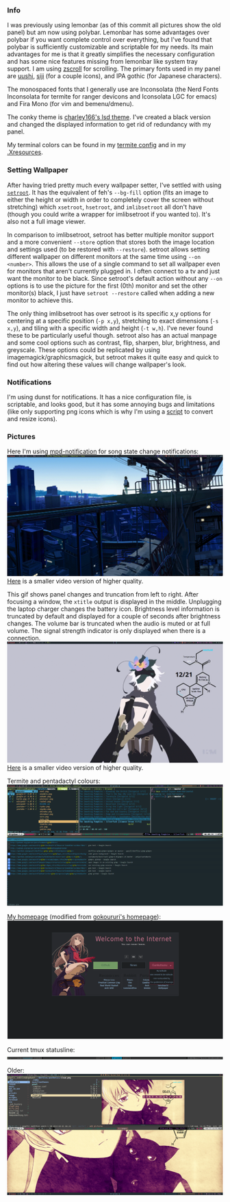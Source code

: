 ### Info
I was previously using lemonbar (as of this commit all pictures show the old panel) but am now using polybar. Lemonbar has some advantages over polybar if you want complete control over everything, but I've found that polybar is sufficiently customizable and scriptable for my needs. Its main advantages for me is that it greatly simplifies the necessary configuration and has some nice features missing from lemonbar like system tray support. I am using [zscroll](https://github.com/noctuid/zscroll) for scrolling. The primary fonts used in my panel are [uushi](https://github.com/phallus/fonts), [siji](https://github.com/gstk/siji) (for a couple icons), and IPA gothic (for Japanese characters).

The monospaced fonts that I generally use are Inconsolata (the Nerd Fonts Inconsolata for termite for ranger devicons and Iconsolata LGC for emacs) and Fira Mono (for vim and bemenu/dmenu).

The conky theme is [charley166's lsd theme](http://charley166.deviantart.com/art/LSD-conky-config-v2-0-392188352). I've created a black version and changed the displayed information to get rid of redundancy with my panel.

My terminal colors can be found in my [termite config](../terminal/.config/termite/config) and in my [.Xresources](../terminal/.Xresources).

### Setting Wallpaper
After having tried pretty much every wallpaper setter, I've settled with using [`setroot`](https://github.com/ttzhou/setroot). It has the equivalent of feh's `--bg-fill` option (fits an image to either the height or width in order to completely cover the screen without stretching) which `xsetroot`, `hsetroot`, and `imlibsetroot` all don't have (though you could write a wrapper for imlibsetroot if you wanted to). It's also not a full image viewer.

In comparison to imlibsetroot, setroot has better multiple monitor support and a more convenient `--store` option that stores both the image location and settings used (to be restored with `--restore`). setroot allows setting different wallpaper on different monitors at the same time using `--on <number>`. This allows the use of a single command to set all wallpaper even for monitors that aren't currently plugged in. I often connect to a tv and just want the monitor to be black. Since setroot's default action without any `--on` options is to use the picture for the first (0th) monitor and set the other monitor(s) black, I just have `setroot --restore` called when adding a new monitor to achieve this.

The only thing imlibsetroot has over setroot is its specific x,y options for centering at a specific position (`-p x,y`), stretching to exact dimensions (`-s x,y`), and tiling with a specific width and height (`-t w,h`). I've never found these to be particularly useful though. setroot also has an actual manpage and some cool options such as contrast, flip, sharpen, blur, brightness, and greyscale. These options could be replicated by using imagemagick/graphicsmagick, but setroot makes it quite easy and quick to find out how altering these values will change wallpaper's look.

### Notifications
I'm using dunst for notifications. It has a nice configuration file, is scriptable, and looks good, but it has some annoying bugs and limitations (like only supporting png icons which is why I'm using a [script](../scripts/bin/dunst/prepare_image) to convert and resize icons).

### Pictures
Here I'm using [mpd-notification](https://github.com/eworm-de/mpd-notification) for song state change notifications:
![Alt text](./notifications.gif "MPD Notifications")
[Here](./notifications.mkv) is a smaller video version of higher quality.

This gif shows panel changes and truncation from left to right. After focusing a window, the `xtitle` output is displayed in the middle. Unplugging the laptop charger changes the battery icon. Brightness level information is truncated by default and displayed for a couple of seconds after brightness changes. The volume bar is truncated when the audio is muted or at full volume. The signal strength indicator is only displayed when there is a connection.
![Alt text](./truncation.gif "Truncating panel")
[Here](./truncation.mkv) is a smaller video version of higher quality.

Termite and pentadactyl colours:
![Alt text](./term_and_penta_colours.png "Term and Penta Colours")

[My homepage](https://github.com/noctuid/homepage) (modified from [gokoururi's homepage](https://github.com/gokoururi/homepage)):
![Alt text](./homepage.png "Homepage")

Current tmux statusline:
![Alt text](./newtmuxline.png "Tmux bar")

Older:
![Alt text](./tmux_statusline.png "Old tmux bar")
